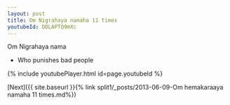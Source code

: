 ```yaml
---
layout: post
title: Om Nigrahaya namaha 11 times
youtubeId: DDLAPTQ9mXc
---
```

 
 
Om Nigrahaya nama 
 
 -  Who punishes bad people 
 
  
 
  
 
 
 
 
 
 


{% include youtubePlayer.html id=page.youtubeId %}
 
[Next]({{ site.baseurl }}{% link  split1/_posts/2013-06-09-Om hemakaraaya namaha 11 times.md%})
 
